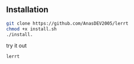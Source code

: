 ## Installation

```bash
git clone https://github.com/AnasDEV2005/lerrt
chmod +x install.sh
./install.
```

try it out
```
lerrt

